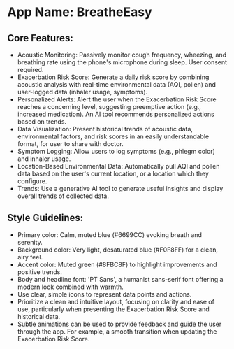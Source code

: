 # **App Name**: BreatheEasy

## Core Features:

- Acoustic Monitoring: Passively monitor cough frequency, wheezing, and breathing rate using the phone's microphone during sleep. User consent required.
- Exacerbation Risk Score: Generate a daily risk score by combining acoustic analysis with real-time environmental data (AQI, pollen) and user-logged data (inhaler usage, symptoms).
- Personalized Alerts: Alert the user when the Exacerbation Risk Score reaches a concerning level, suggesting preemptive action (e.g., increased medication). An AI tool recommends personalized actions based on trends.
- Data Visualization: Present historical trends of acoustic data, environmental factors, and risk scores in an easily understandable format, for user to share with doctor.
- Symptom Logging: Allow users to log symptoms (e.g., phlegm color) and inhaler usage.
- Location-Based Environmental Data: Automatically pull AQI and pollen data based on the user's current location, or a location which they configure.
- Trends: Use a generative AI tool to generate useful insights and display overall trends of collected data.

## Style Guidelines:

- Primary color: Calm, muted blue (#6699CC) evoking breath and serenity.
- Background color: Very light, desaturated blue (#F0F8FF) for a clean, airy feel.
- Accent color: Muted green (#8FBC8F) to highlight improvements and positive trends.
- Body and headline font: 'PT Sans', a humanist sans-serif font offering a modern look combined with warmth.
- Use clear, simple icons to represent data points and actions.
- Prioritize a clean and intuitive layout, focusing on clarity and ease of use, particularly when presenting the Exacerbation Risk Score and historical data.
- Subtle animations can be used to provide feedback and guide the user through the app. For example, a smooth transition when updating the Exacerbation Risk Score.